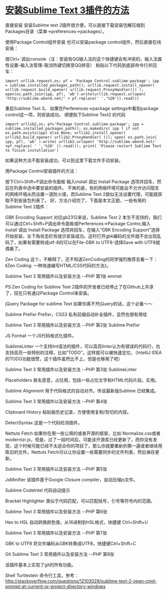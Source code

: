 # [安装Sublime Text 3插件的方法](http://www.cnblogs.com/Rising/p/3741116.html)

直接安装
安装Sublime text 2插件很方便，可以直接下载安装包解压缩到Packages目录（菜单->preferences->packages）。

使用Package Control组件安装
也可以安装package control组件，然后直接在线安装：

按Ctrl+`调出console（注：安装有QQ输入法的这个快捷键会有冲突的，输入法属性设置-输入法管理-取消热键切换至QQ拼音）
粘贴以下代码到底部命令行并回车：
```
import urllib.request,os; pf = 'Package Control.sublime-package'; ipp = sublime.installed_packages_path(); urllib.request.install_opener( urllib.request.build_opener( urllib.request.ProxyHandler()) ); open(os.path.join(ipp, pf), 'wb').write(urllib.request.urlopen( 'http://sublime.wbond.net/' + pf.replace(' ','%20')).read())
```
重启Sublime Text 3。
如果在Perferences->package settings中看到package control这一项，则安装成功。
顺便贴下Sublime Text2 的代码

```
import urllib2,os; pf='Package Control.sublime-package'; ipp = sublime.installed_packages_path(); os.makedirs( ipp ) if not os.path.exists(ipp) else None; urllib2.install_opener( urllib2.build_opener( urllib2.ProxyHandler( ))); open( os.path.join( ipp, pf), 'wb' ).write( urllib2.urlopen( 'http://sublime.wbond.net/' +pf.replace( ' ','%20' )).read()); print( 'Please restart Sublime Text to finish installation')
```
如果这种方法不能安装成功，可以到这里下载文件手动安装。

用Package Control安装插件的方法：

按下Ctrl+Shift+P调出命令面板
输入install 调出 Install Package 选项并回车，然后在列表中选中要安装的插件。
不爽的是，有的网络环境可能会不允许访问陌生的网络环境从而设置一道防火墙，而Sublime Text 2貌似无法设置代理，可能就获取不到安装包列表了。
好，方法介绍完了，下面是本文正题，一些有用的Sublime Text 2插件：

GBK Encoding Support
对应gb2312来说，Sublime Text 2 本生不支持的，我们可以通过Ctrl+Shift+P调出命令面板或Perferences->Package Contro,输入install 调出 Install Package 选项并回车，在输入“GBK Encoding Support”选择开始安装，左下角状态栏有提示安装成功。这时打开gbk编码的文件就不会出现乱码了，如果有需要转成utf-8的可以在File-GBK to UTF8-选择Save with UTF8就偶看了。

Zen Coding
这个，不解释了，还不知道ZenCoding的同学强烈推荐去看一下：《Zen Coding: 一种快速编写HTML/CSS代码的方法》。

Sublime Text 3 常用插件以及安装方法 --PHP 第1张
emmet

PS:Zen Coding for Sublime Text 2插件的开发者已经停止了在Github上共享了，现在只有通过Package Control来安装。

jQuery Package for sublime Text
如果你离不开jQuery的话，这个必备～～

Sublime Prefixr
Prefixr，CSS3 私有前缀自动补全插件，显然也很有用哇

Sublime Text 3 常用插件以及安装方法 --PHP 第2张
Sublime Prefixr

JS Format
一个JS代码格式化插件。

SublimeLinter
一个支持lint语法的插件，可以高亮linter认为有错误的代码行，也支持高亮一些特别的注释，比如“TODO”，这样就可以被快速定位。（IntelliJ IDEA的TODO功能很赞，这个插件虽然比不上，但是也够用了吧）

Sublime Text 3 常用插件以及安装方法 --PHP 第3张
SublimeLinter

Placeholders
故名思意，占位用，包括一些占位文字和HTML代码片段，实用。

Sublime Alignment
用于代码格式的自动对齐。传说最新版Sublime 已经集成。

Sublime Text 3 常用插件以及安装方法 --PHP 第4张

Clipboard History
粘贴板历史记录，方便使用复制/剪切的内容。

DetectSyntax
这是一个代码检测插件。

Nettuts Fetch
如果你在用一些公用的或者开源的框架，比如 Normalize.css或者modernizr.js，但是，过了一段时间后，可能该开源库已经更新了，而你没有发现，这个时候可能已经不太适合你的项目了，那么你就要重新折腾一遍或者继续用陈旧的文件。Nettuts Fetch可以让你设置一些需要同步的文件列表，然后保存更新。

Sublime Text 3 常用插件以及安装方法 --PHP 第5张

JsMinifier
该插件基于Google Closure compiler，自动压缩js文件。

Sublime CodeIntel
代码自动提示

Bracket Highlighter
类似于代码匹配，可以匹配括号，引号等符号内的范围。

Sublime Text 3 常用插件以及安装方法 --PHP 第6张

Hex to HSL
自动转换颜色值，从16进制到HSL格式，快捷键 Ctrl+Shift+U

Sublime Text 3 常用插件以及安装方法 --PHP 第7张

GBK to UTF8
将文件编码从GBK转黄成UTF8，快捷键Ctrl+Shift+C

Git
Sublime Text 3 常用插件以及安装方法 --PHP 第8张

该插件基本上实现了git的所有功能。

Shell Turtlestein
命令行工具，参考：
http://stackoverflow.com/questions/12103028/sublime-text-2-open-cmd-prompt-at-current-or-project-directory-windows
